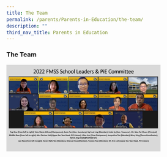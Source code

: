 ```yaml
---
title: The Team
permalink: /parents/Parents-in-Education/the-team/
description: ""
third_nav_title: Parents in Education
---
```

### The Team

<img src="/images/par2.png" style="width:80%">